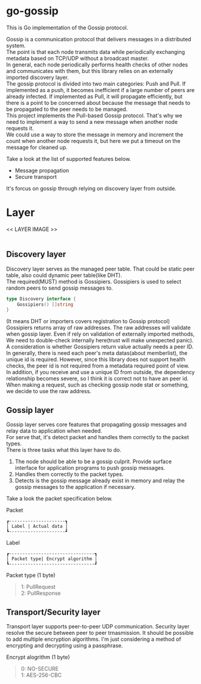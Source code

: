 # go-gossip
This is Go implementation of the Gossip protocol.<br>


Gossip is a communication protocol that delivers messages in a distributed system. <br>
The point is that each node transmits data while periodically exchanging metadata based on TCP/UDP without a broadcast master. <br>
In general, each node periodically performs health checks of other nodes and communicates with them, but this library relies on an externally imported discovery layer. <br>
The gossip protocol is divided into two main categories: Push and Pull. If implemented as a push, it becomes inefficient if a large number of peers are already infected. If implemented as Pull, it will propagate efficiently, but there is a point to be concerned about because the message that needs to be propagated to the peer needs to be managed. <br>
This project implements the Pull-based Gossip protocol. That's why we need to implement a way to send a new message when another node requests it. <br>
We could use a way to store the message in memory and increment the count when another node requests it, but here we put a timeout on the message for  cleaned up. <br>

Take a look at the list of supported features below. <br>

- Message propagation
- Secure transport

It's forcus on gossip through relying on discovery layer from outside.


# Layer
<< LAYER IMAGE >> <br><br>
## Discovery layer
Discovery layer serves as the managed peer table. That could be static peer table, also could dynamic peer table(like DHT). <br>
The required(MUST) method is Gossipiers. Gossipiers is used to select random peers to send gossip messages to. <br>

```go
type Discovery interface {
	Gossipiers() []string
}
```
(It means DHT or importers covers registration to Gossip protocol) <br>
Gossipiers returns array of raw addresses. The raw addresses will validate when gossip layer. Even if rely on validation of externally imported methods, We need to double-check internally here(trust will make unexpected panic).<br>
A consideration is whether Gossipiers return value actually needs a peer ID. <br>
In generally, there is need each peer's meta datas(about memberlist), the unique id is required. However, since this library does not support health checks, the peer id is not required from a metadata required point of view. <br>
In addition, if you receive and use a unique ID from outside, the dependency relationship becomes severe, so I think it is correct not to have an peer id. <br>
When making a request, such as checking gossip node stat or something, we decide to use the raw address.

## Gossip layer
Gossip layer serves core features that propagating gossip messages and relay data to application when needed. <br>
For serve that, it's detect packet and handles them correctly to the packet types. <br>
There is three tasks what this layer have to do. <br>

1. The node should be able to be a gossip culprit. Provide surface interface for application programs to push gossip messages.
2. Handles them correctly to the packet types.
3. Detects is the gossip message already exist in memory and relay the gossip messages to the application if necessary.

Take a look the packet specification below. <br>

Packet<br>
```
┏---------------------┓
| Label | Actual data |
┗---------------------┛
```

Label
```
┏--------------------------------┓
| Packet type| Encrypt algorithm | 
┗--------------------------------┛
```
Packet type (1 byte) <br>
> 1: PullRequest <br>
> 2: PullResponse <br>


## Transport/Security layer
Transport layer supports peer-to-peer UDP communication.
Security layer resolve the secure between peer to peer trnasmission. It should be possible to add multiple encryption algorithms. I'm just considering a method of encrypting and decrypting using a passphrase. <br>

Encrypt alogrithm (1 byte) <br>
> 0: NO-SECURE <br>
> 1: AES-256-CBC <br>
